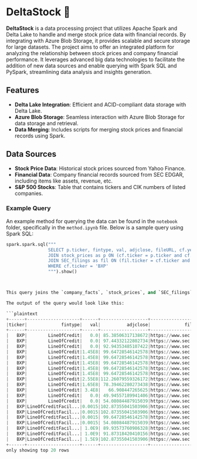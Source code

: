 # DeltaStock 🚀

**DeltaStock** is a data processing project that utilizes Apache Spark and Delta Lake to handle and merge stock price data with financial records. By integrating with Azure Blob Storage, it provides scalable and secure storage for large datasets. The project aims to offer an integrated platform for analyzing the relationship between stock prices and company financial performance. It leverages advanced big data technologies to facilitate the addition of new data sources and enable querying with Spark SQL and PySpark, streamlining data analysis and insights generation.

## Features

- **Delta Lake Integration**: Efficient and ACID-compliant data storage with Delta Lake.
- **Azure Blob Storage**: Seamless interaction with Azure Blob Storage for data storage and retrieval.
- **Data Merging**: Includes scripts for merging stock prices and financial records using Spark.

## Data Sources

- **Stock Price Data**: Historical stock prices sourced from Yahoo Finance.
- **Financial Data**: Company financial records sourced from SEC EDGAR, including items like assets, revenue, etc.
- **S&P 500 Stocks**: Table that contains tickers and CIK numbers of listed companies.


### Example Query

An example method for querying the data can be found in the `notebook` folder, specifically in the `method.ipynb` file. Below is a sample query using Spark SQL:

```python
spark.spark.sql("""
                SELECT p.ticker, fintype, val, adjclose, fileURL, cf.yearMonthDay FROM company_facts AS cf
                JOIN stock_prices as p ON (cf.ticker = p.ticker and cf.yearMonthDay = p.yearMonthDay)
                JOIN SEC_filings as fil ON (fil.ticker = cf.ticker and fil.accessionNumber = cf.accessionNumber)
                WHERE cf.ticker = 'BXP'
                """).show()



This query joins the `company_facts`, `stock_prices`, and `SEC_filings` tables to retrieve financial information, stock prices, and filing URLs for the ticker `BXP`.

The output of the query would look like this:

```plaintext
+------+--------------------+------+------------------+--------------------+------------+
|ticker|             fintype|   val|          adjclose|             fileURL|yearMonthDay|
+------+--------------------+------+------------------+--------------------+------------+
|   BXP|        LineOfCredit|   0.0| 85.38506317138672|https://www.sec.g...|    20210331|
|   BXP|        LineOfCredit|   0.0| 97.44332122802734|https://www.sec.g...|    20210630|
|   BXP|        LineOfCredit|   0.0| 92.94353485107422|https://www.sec.g...|    20210930|
|   BXP|        LineOfCredit|1.45E8| 99.64728546142578|https://www.sec.g...|    20211231|
|   BXP|        LineOfCredit|1.45E8| 99.64728546142578|https://www.sec.g...|    20211231|
|   BXP|        LineOfCredit|1.45E8| 99.64728546142578|https://www.sec.g...|    20211231|
|   BXP|        LineOfCredit|1.45E8| 99.64728546142578|https://www.sec.g...|    20211231|
|   BXP|        LineOfCredit|1.45E8| 99.64728546142578|https://www.sec.g...|    20211231|
|   BXP|        LineOfCredit|2.55E8|112.26079559326172|https://www.sec.g...|    20220331|
|   BXP|        LineOfCredit|1.65E8| 78.39462280273438|https://www.sec.g...|    20220630|
|   BXP|        LineOfCredit| 3.4E8|   66.908447265625|https://www.sec.g...|    20220930|
|   BXP|        LineOfCredit|   0.0| 49.94557189941406|https://www.sec.g...|    20230331|
|   BXP|        LineOfCredit|   0.0| 54.08084487915039|https://www.sec.g...|    20230630|
|   BXP|LineOfCreditFacil...|0.0015|102.87355041503906|https://www.sec.g...|    20210615|
|   BXP|LineOfCreditFacil...|0.0015|102.87355041503906|https://www.sec.g...|    20210615|
|   BXP|LineOfCreditFacil...|0.0015| 99.64728546142578|https://www.sec.g...|    20211231|
|   BXP|LineOfCreditFacil...|0.0015| 54.08084487915039|https://www.sec.g...|    20230630|
|   BXP|LineOfCreditFacil...| 1.0E9| 89.93573760986328|https://www.sec.g...|    20141231|
|   BXP|LineOfCreditFacil...| 1.0E9| 91.87318420410156|https://www.sec.g...|    20151231|
|   BXP|LineOfCreditFacil...| 1.5E9|102.87355041503906|https://www.sec.g...|    20210615|
+------+--------------------+------+------------------+--------------------+------------+
only showing top 20 rows

